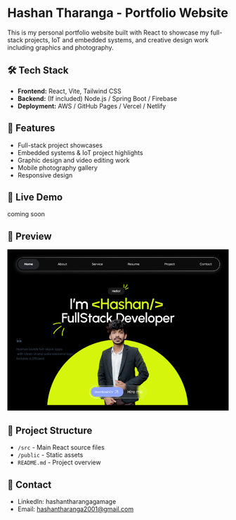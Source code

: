 # Hashan Tharanga - Portfolio Website

This is my personal portfolio website built with React to showcase my full-stack projects, IoT and embedded systems, and creative design work including graphics and photography.

## 🛠 Tech Stack

- **Frontend:** React, Vite, Tailwind CSS
- **Backend:** (If included) Node.js / Spring Boot / Firebase
- **Deployment:** AWS / GitHub Pages / Vercel / Netlify

## 🚀 Features

- Full-stack project showcases
- Embedded systems & IoT project highlights
- Graphic design and video editing work
- Mobile photography gallery
- Responsive design

## 🔗 Live Demo

coming soon

## 📸 Preview

![Portfolio Preview](/assets/webhome.png)

## 📁 Project Structure

- `/src` - Main React source files
- `/public` - Static assets
- `README.md` - Project overview

## 💬 Contact

- LinkedIn: hashantharangagamage
- Email: hashantharanga2001@gmail.com

